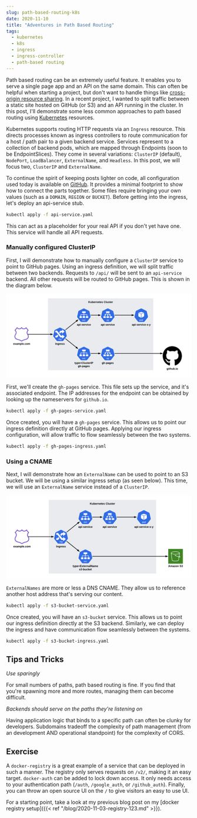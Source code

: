 ```yaml
---
slug: path-based-routing-k8s
date: 2020-11-10
title: "Adventures in Path Based Routing"
tags:
  - kubernetes
  - k8s
  - ingress
  - ingress-controller
  - path-based routing
---
```


Path based routing can be an extremely useful feature.
It enables you to serve a single page app and an API on the same domain.
This can often be helpful when starting a project, but don't want to handle things like [cross-origin resource sharing][].
In a recent project, I wanted to split traffic between a static site hosted on GitHub (or S3) and an API running in the cluster.
In this post, I'll demonstrate some less common approaches to path based routing using [Kubernetes][] resources.

[cross-origin resource sharing]: https://developer.mozilla.org/en-US/docs/Web/HTTP/CORS 
[Kubernetes]: https://kubernetes.io

<!--more-->

Kubernetes supports routing HTTP requests via an `Ingress` resource.
This directs processes known as ingress controllers to route communication for a host / path pair to a given backend service.
Services represent to a collection of backend pods, which are mapped through Endpoints (soon to be EndpointSlices).
They come in several variations: `ClusterIP` (default), `NodePort`, `LoadBalancer`, `ExternalName`, and `Headless`.
In this post, we will focus two, `ClusterIP` and `ExternalName`.

To continue the spirit of keeping posts lighter on code, all configuration used today is available on [GitHub][].
It provides a minimal footprint to show how to connect the parts together.
Some files require bringing your own values (such as a `DOMAIN`, `REGION` or `BUCKET`).
Before getting into the ingress, let's deploy an api-service stub.

```bash
kubectl apply -f api-service.yaml
```

This can act as a placeholder for your real API if you don't yet have one.
This service will handle all API requests. 

[GitHub]: https://gist.github.com/mjpitz/decebc0506e2f09445c0e52bb2b3c76d

### Manually configured ClusterIP

First, I will demonstrate how to manually configure a `ClusterIP` service to point to GitHub pages.
Using an ingress definition, we will split traffic between two backends.
Requests to `/api/` will be sent to an `api-service` backend.
All other requests will be routed to GitHub pages.
This is shown in the diagram below.

![diagram](/statics/img/2020-11-10-routing-clusterip.png)

First, we'll create the `gh-pages` service.
This file sets up the service, and it's associated endpoint.
The IP addresses for the endpoint can be obtained by looking up the nameservers for `github.io`.

```bash
kubectl apply -f gh-pages-service.yaml
```

Once created, you will have a `gh-pages` service.
This allows us to point our ingress definition directly at GitHub pages.
Applying our ingress configuration, will allow traffic to flow seamlessly between the two systems.

```bash
kubectl apply -f gh-pages-ingress.yaml
```

### Using a CNAME

Next, I will demonstrate how an `ExternalName` can be used to point to an S3 bucket.
We will be using a similar ingress setup (as seen below).
This time, we will use an `ExternalName` service instead of a `ClusterIP`. 

![diagram](/statics/img/2020-11-10-routing-externalname.png)

`ExternalNames` are more or less a DNS CNAME.
They allow us to reference another host address that's serving our content.

```bash
kubectl apply -f s3-bucket-service.yaml
```

Once created, you will have an `s3-bucket` service.
This allows us to point our ingress definition directly at the S3 backend.
Similarly, we can deploy the ingress and have communication flow seamlessly between the systems. 

```bash
kubectl apply -f s3-bucket-ingress.yaml
```

## Tips and Tricks

_Use sparingly_

For small numbers of paths, path based routing is fine.
If you find that you're spawning more and more routes, managing them can become difficult.

_Backends should serve on the paths they're listening on_

Having application logic that binds to a specific path can often be clunky for developers.
Subdomains tradeoff the complexity of path management (from an development AND operational standpoint) for the complexity of CORS.

## Exercise

A `docker-registry` is a great example of a service that can be deployed in such a manner.
The registry only serves requests on `/v2/`, making it an easy target.
`docker-auth` can be added to lock down access.
It only needs access to your authentication path (`/auth`, `/google_auth`, or `/github_auth`).
Finally, you can throw an open source UI on the `/` to give visitors an easy to use UI.

For a starting point, take a look at my previous blog post on my [docker registry setup]({{< ref "/blog/2020-11-03-registry-123.md" >}}).
